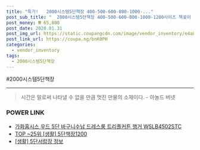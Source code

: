 ```yaml
--- 
title: "특가!   2000시스템5단책장 400-500-600-800-1000-..." 
post_sub_title: "  2000시스템5단책장 400-500-600-800-1000-1200사이즈 책꽂이 예뫼솔 5단-1000책장-화이트 책장 수납선택" 
post_money: ₩ 65,800 
post_date: 2020.01.31 
post_img_url: https://static.coupangcdn.com/image/vendor_inventory/e4a8/ad65dc41769ec57de28444bcd585b2a190f90b15804492725e6ae6658482.jpg 
post_link_url: https://coupa.ng/bnK0PH 
categories: 
  - vendor_inventory 
tags: 
  - 2000시스템5단책장 
--- 
```

  #2000시스템5단책장 
<hr> 

> 시간은 말로써 나타낼 수 없을 만큼 멋진 만물의 소재이다. - 아놀드 버넷 


### POWER LINK

* <a href="https://blog.naver.com/santokki14/221784966249" target="_blank">가화홈시스 우드 5단 바구니수납 드레스룸 트리플커튼 행거 WSLB4502STC</a>
* <a href="https://blog.naver.com/an0733/221791542620" target="_blank"> TOP ~25위 [생활] 5단책장1200</a>
* <a href="https://blog.naver.com/fasyy4321/221770239579" target="_blank"> [생활] 5단서랍장 정보 </a>
